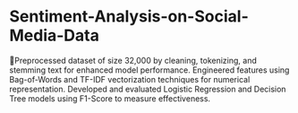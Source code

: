 # Sentiment-Analysis-on-Social-Media-Data
Preprocessed dataset of size 32,000 by cleaning, tokenizing, and stemming text for enhanced model performance. Engineered features using Bag-of-Words and TF-IDF vectorization techniques for numerical representation. Developed and evaluated Logistic Regression and Decision Tree models using F1-Score to measure effectiveness.
